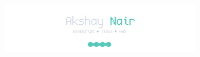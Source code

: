 [![Akshay Nair](https://raw.githubusercontent.com/phenax/phenax/master/banner.svg)](https://phenax.github.io)
